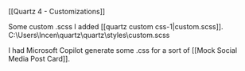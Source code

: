
[[Quartz 4 - Customizations]]

Some custom .scss I added [[quartz custom css-1|custom.scss]].
C:\Users\Incen\quartz\quartz\styles\custom.scss

I had Microsoft Copilot generate some .css for a sort of [[Mock Social Media Post Card]].

